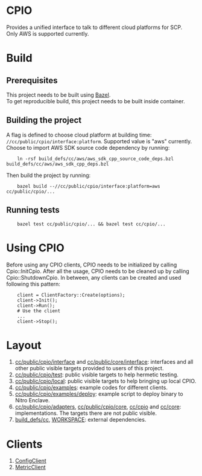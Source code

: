 # CPIO

Provides a unified interface to talk to different cloud platforms for SCP.  
Only AWS is supported currently.

# Build

## Prerequisites

This project needs to be built using [Bazel](https://bazel.build/install).  
To get reproducible build, this project needs to be built inside container.

## Building the project
A flag is defined to choose cloud platform at building time:
    `//cc/public/cpio/interface:platform`. Supported value is "aws" currently.  
Choose to import AWS SDK source code dependency by running:

        ln -rsf build_defs/cc/aws/aws_sdk_cpp_source_code_deps.bzl build_defs/cc/aws/aws_sdk_cpp_deps.bzl

Then build the project by running:

        bazel build --//cc/public/cpio/interface:platform=aws cc/public/cpio/...

## Running tests

        bazel test cc/public/cpio/... && bazel test cc/cpio/...

# Using CPIO
Before using any CPIO clients, CPIO needs to be initialized by calling Cpio::InitCpio. After all the usage, CPIO needs to be cleaned up by calling Cpio::ShutdownCpio. In between, any clients can be created and used following this pattern:

        client = ClientFactory::Create(options);
        client->Init();
        client->Run();
        # Use the client
        ...
        client->Stop();

# Layout

1. [cc/public/cpio/interface](interface) and [cc/public/core/interface](/cc/public/core/interface): interfaces and all other public visible targets provided to users of this project.
2. [cc/public/cpio/test](test): public visible targets to help hermetic testing.
3. [cc/public/cpio/local](local): public visible targets to help bringing up local CPIO.
4. [cc/public/cpio/examples](examples): example codes for different clients.
5. [cc/public/cpio/examples/deploy](examples/deploy): example script to deploy binary to Nitro Enclave.
6. [cc/public/cpio/adapters](adapters), [cc/public/cpio/core](core/), [cc/cpio](/cc/cpio) and [cc/core](/cc/core): implementations. The targets there are not public visible.
7. [build_defs/cc](/build_defs/cc), [WORKSPACE](/WORKSPACE): external dependencies.
# Clients
1. [ConfigClient](interface/config_client)
2. [MetricClient](interface/metric_client)